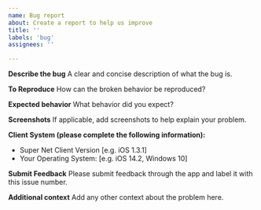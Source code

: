 ```yaml
---
name: Bug report
about: Create a report to help us improve
title: ''
labels: 'bug'
assignees: ''

---
```


**Describe the bug**
A clear and concise description of what the bug is.

**To Reproduce**
How can the broken behavior be reproduced? 

**Expected behavior**
What behavior did you expect?

**Screenshots**
If applicable, add screenshots to help explain your problem.

**Client System (please complete the following information):**
 - Super Net Client Version [e.g. iOS 1.3.1]
 - Your Operating System: [e.g. iOS 14.2, Windows 10]

**Submit Feedback**
Please submit feedback through the app and label it with this issue number.

**Additional context**
Add any other context about the problem here.
